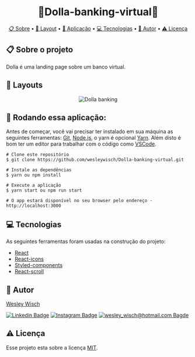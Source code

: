 <h1 align="center">💸Dolla-banking-virtual🏦</h1>

<p align="center">  <a href="#sobre">📋 Sobre</a> • <a href="#layout">🎨 Layout</a> • <a href="#aplicacao">🎲 Aplicação</a>  • <a href="#techs">💻 Tecnologias</a> • <a href="#autor">🦸 Autor</a> • <a href="#licenca">⚠️ Licença</a> </p>


  <h2 id="sobre"> 📋 Sobre o projeto</h2>
  
<p>
Dolla é uma landing page sobre um banco virtual.
</p>


<h2 id="layout"> 🎨  Layouts</h2>

<p align="center">
	<img src="./.github/dolla-banking.gif" alt="Dolla banking" />
</p>


<h2 id="aplicacao"> 🎲  Rodando essa aplicação:</h2>

Antes de começar, você vai precisar ter instalado em sua máquina as seguintes ferramentas: [Git](https://git-scm.com/), [Node.js](https://nodejs.org/en/), o yarn é opcional [Yarn](https://yarnpkg.com/). Além disto é bom ter um editor para trabalhar com o código como [VSCode](https://code.visualstudio.com/).

```
# Clone este repositório
$ git clone https://github.com/wesleywisch/Dolla-banking-virtual.git

# Instale as dependências
$ yarn ou npm install

# Execute a aplicação
$ yarn start ou npm run start

# O app estará disponível no seu browser pelo endereço - http://localhost:3000
```
 
 <h2 id="techs"> 💻 Tecnologias</h2>
 As seguintes ferramentas foram usadas na construção do projeto:

- [React]()
- [React-icons]()
- [Styled-components]()
- [React-scroll]()


 <h2 id="autor"> 🦸 Autor</h2>

[Wesley Wisch](https://www.linkedin.com/in/wesley-wisch)

[![Linkedin Badge](https://img.shields.io/badge/-LinkedIn-blue?style=flat-square-border&logo=Linkedin&logoColor=white&link=https://www.linkedin.com/in/wesley-wisch/)](https://www.linkedin.com/in/wesley-wisch) [![Instagram Badge](https://img.shields.io/badge/-Instagram-CC0000?style=flat-square-border&logo=Instagram&logoColor=white&link=https://www.instagram.com/wesley_wisch/)](https://www.instagram.com/wesley_wisch/) [![wesley_wisch@hotmail.com Bagde](https://img.shields.io/badge/wesley_wisch-2e7eea?style=flat-square-border&logo=microsoft-outlook&logoColor=white)](mailto:wesley_wisch@hotmail.com)

<h2 id="licenca"> ⚠️  Licença</h2>

Esse projeto esta sobre a licença [MIT](https://github.com/wesleywisch/Dolla-banking-virtual/blob/main/LICENSE).
